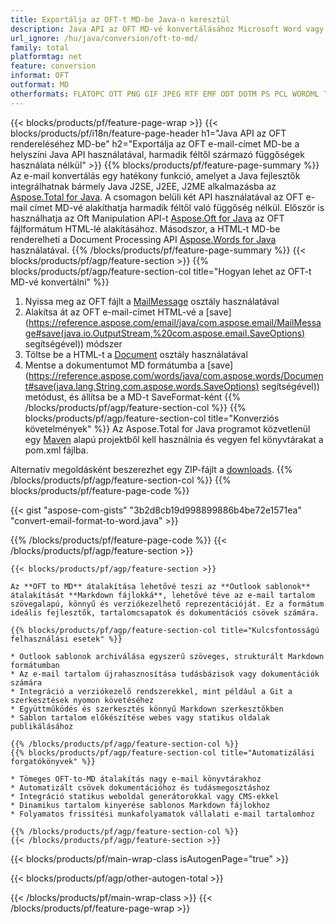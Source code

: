 ```yaml
---
title: Exportálja az OFT-t MD-be Java-n keresztül
description: Java API az OFT MD-vé konvertálásához Microsoft Word vagy Outlook használata nélkül
url_ignore: /hu/java/conversion/oft-to-md/
family: total
platformtag: net
feature: conversion
informat: OFT
outformat: MD
otherformats: FLATOPC OTT PNG GIF JPEG RTF EMF ODT DOTM PS PCL WORDML TEXT DOCM DOT TIFF SVG MD PDF EPUB DOTX XPS DOC DOCX
---
```

{{< blocks/products/pf/feature-page-wrap >}}
{{< blocks/products/pf/i18n/feature-page-header h1="Java API az OFT rendereléséhez MD-be" h2="Exportálja az OFT e-mail-címet MD-be a helyszíni Java API használatával, harmadik féltől származó függőségek használata nélkül" >}}
{{% blocks/products/pf/feature-page-summary %}}
Az e-mail konvertálás egy hatékony funkció, amelyet a Java fejlesztők integrálhatnak bármely Java J2SE, J2EE, J2ME alkalmazásba az [Aspose.Total for Java](https://products.aspose.com/total/java/). A csomagon belüli két API használatával az OFT e-mail címet MD-vé alakíthatja harmadik féltől való függőség nélkül. Először is használhatja az Oft Manipulation API-t [Aspose.Oft for Java](https://products.aspose.com/email/java/) az OFT fájlformátum HTML-lé alakításához. Másodszor, a HTML-t MD-be renderelheti a Document Processing API [Aspose.Words for Java](https://products.aspose.com/words/java/) használatával.
{{% /blocks/products/pf/feature-page-summary  %}}
{{< blocks/products/pf/agp/feature-section >}}
{{% blocks/products/pf/agp/feature-section-col title="Hogyan lehet az OFT-t MD-vé konvertálni" %}}
1. Nyissa meg az OFT fájlt a [MailMessage](https://reference.aspose.com/email/java/com.aspose.email/mailmessage) osztály használatával
2. Alakítsa át az OFT e-mail-címet HTML-vé a [save](https://reference.aspose.com/email/java/com.aspose.email/MailMessage#save(java.io.OutputStream,%20com.aspose.email.SaveOptions) segítségével)) módszer
3. Töltse be a HTML-t a [Document](https://reference.aspose.com/words/java/com.aspose.words/Document) osztály használatával
4. Mentse a dokumentumot MD formátumba a [save](https://reference.aspose.com/words/java/com.aspose.words/Document#save(java.lang.String,com.aspose.words.SaveOptions) segítségével)) metódust, és állítsa be a MD-t SaveFormat-ként
{{% /blocks/products/pf/agp/feature-section-col %}}
{{% blocks/products/pf/agp/feature-section-col title="Konverziós követelmények" %}}
Az Aspose.Total for Java programot közvetlenül egy [Maven](https://releases.aspose.com/total/java/) alapú projektből kell használnia és vegyen fel könyvtárakat a pom.xml fájlba.

Alternatív megoldásként beszerezhet egy ZIP-fájlt a [downloads](https://releases.aspose.com/total/java).
{{% /blocks/products/pf/agp/feature-section-col %}}
{{% blocks/products/pf/feature-page-code %}}
{{< gist "aspose-com-gists" "3b2d8cb19d998899886b4be72e1571ea" "convert-email-format-to-word.java" >}}
{{% /blocks/products/pf/feature-page-code %}}
{{< /blocks/products/pf/agp/feature-section >}}
```
{{< blocks/products/pf/agp/feature-section >}}

Az **OFT to MD** átalakítása lehetővé teszi az **Outlook sablonok** átalakítását **Markdown fájlokká**, lehetővé téve az e-mail tartalom szövegalapú, könnyű és verziókezelhető reprezentációját. Ez a formátum ideális fejlesztők, tartalomcsapatok és dokumentációs csövek számára.

{{% blocks/products/pf/agp/feature-section-col title="Kulcsfontosságú felhasználási esetek" %}}

* Outlook sablonok archiválása egyszerű szöveges, strukturált Markdown formátumban
* Az e-mail tartalom újrahasznosítása tudásbázisok vagy dokumentációk számára
* Integráció a verziókezelő rendszerekkel, mint például a Git a szerkesztések nyomon követéséhez
* Együttműködés és szerkesztés könnyű Markdown szerkesztőkben
* Sablon tartalom előkészítése webes vagy statikus oldalak publikálásához

{{% /blocks/products/pf/agp/feature-section-col %}}
{{% blocks/products/pf/agp/feature-section-col title="Automatizálási forgatókönyvek" %}}

* Tömeges OFT-to-MD átalakítás nagy e-mail könyvtárakhoz
* Automatizált csövek dokumentációhoz és tudásmegosztáshoz
* Integráció statikus weboldal generátorokkal vagy CMS-ekkel
* Dinamikus tartalom kinyerése sablonos Markdown fájlokhoz
* Folyamatos frissítési munkafolyamatok vállalati e-mail tartalomhoz

{{% /blocks/products/pf/agp/feature-section-col %}}
{{< /blocks/products/pf/agp/feature-section >}}
```
{{< blocks/products/pf/main-wrap-class isAutogenPage="true" >}}

{{< blocks/products/pf/agp/other-autogen-total >}}

{{< /blocks/products/pf/main-wrap-class >}}
{{< /blocks/products/pf/feature-page-wrap >}}